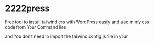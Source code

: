 # 2222press

Free tool to install tailwind css with WordPress easily and also minfy css code from Your Command line

and You don't need to import the tailwind.config.js file in your <script src> html page
Because it is all merged automatically with the css file

works smart
You can change the file and folder names and they will be found

### I know the guide looks big, but it's very, very easy

## Getting Started

1- You must have npm packge

2- You must have bash script


# Setup

1.  `cd project_directory/wp-content/themes/YourTheme/YourAssets/`
1.  `git clone https://github.com/borma425/2222press.git`
1.  `cd 2222press/render`
1.  `bash render.sh -install`

## Now to prepare the Tailwind css file You have two choices :

### without Optimizing for Production
build your CSS  With full prepare without minify

1.  `bash render.sh -full`

### With Optimizing for Production

build your CSS  With prepare css minify your classes 

1.  `bash render.sh -minify`

# general information

Files with the default name :

* tailwind.min.css 
* input.css 
* tailwind.config.js 
* functions.php

are downloaded and used You can change them externally

But you must make sure to modify them in the variables in the render.sh  file between line 2:8



# How it works ?
* tailwindcss node_modules downloads normally as the official tailwind does
* Create a tailwind.config.js file
* import tailwind.min.css file as hook in functions.php in end of lines of file

  
 Codes are copied from the tool's core files

* simple-functions.php
* simple.config.js

 So if you want when installing something to be copied, you can modify the file and it will be transferred as it is
  
 
# How to Uninstall
 Just
 * remove a hook from functions.php
 * delete 2222press folder
 
# How to upload a template without packages
We know that the node_modules folder is large in size
  
so , just delete :
* node_modules folder
* package.json
* package-lock.json
 
also you can delete optional:
* tailwind.config.js   
  
 
but You don't need to delete the tailwind.config.js  file, it will be recognized automatically next time when you install
  
It will not be created again, do not worry
  
 This is how you can upload the template in a smaller size and reuse it again locally without tailwind.config.js gf file customizations
 

  
 
